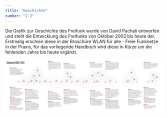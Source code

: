 ```yaml
---
title: "Geschichte"
number: "2.2"
---
```


Die Grafik zur Geschichte des Freifunk wurde von David Pachali entworfen und stellt die Entwicklung des Freifunks von Oktober 2002 bis heute dar. Erstmalig erschien diese in der Broschüre WLAN für alle - Freie Funknetze in der Praxis, für das vorliegende Handbuch wird diese in Kürze um die fehlenden Jahre bis heute  ergänzt.

![](images/ff_stationen.png)